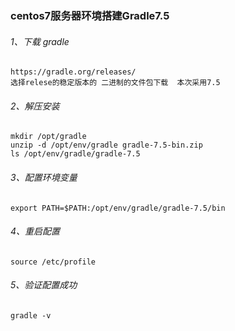 ### centos7服务器环境搭建Gradle7.5 

###### 1、下载 gradle

```
https://gradle.org/releases/
选择relese的稳定版本的 二进制的文件包下载  本次采用7.5

```

###### 2、解压安装

```
mkdir /opt/gradle
unzip -d /opt/env/gradle gradle-7.5-bin.zip
ls /opt/env/gradle/gradle-7.5
```

###### 3、配置环境变量

```
export PATH=$PATH:/opt/env/gradle/gradle-7.5/bin

```

###### 4、重启配置

```
source /etc/profile
```

###### 5、验证配置成功

```
gradle -v
```

